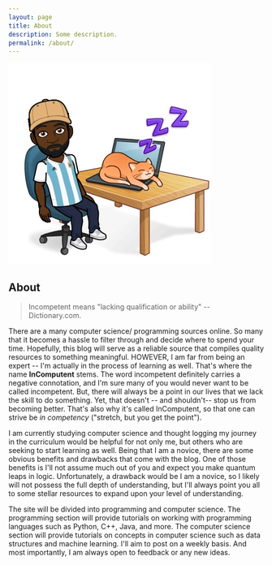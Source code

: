 ```yaml
---
layout: page
title: About
description: Some description.
permalink: /about/
---
```

<img itemprop="image" class="img-rounded" src="/assets/img/IMG_2047.JPG" alt="Your Name">

## About

> Incompetent means "lacking qualification or ability" -- Dictionary.com.

There are a many computer science/ programming sources online. So many that it becomes a hassle to filter through and decide where to spend your time. Hopefully, this blog will serve as a reliable source that compiles quality resources to something meaningful. HOWEVER, I am far from being an expert -- I'm actually in the process of learning as well. That's where the name **InComputent** stems. The word incompetent definitely carries a negative connotation, and I'm sure many of you would never want to be called incompetent. But, there will always be a point in our lives that we lack the skill to do something. Yet, that doesn't -- and shouldn't-- stop us from becoming better. That's also why it's called InComputent, so that one can strive be *in competency* ("stretch, but you get the point").

I am currently studying computer science and thought logging my journey in the curriculum would be helpful for not only me, but others who are seeking to start learning as well. Being that I am a novice, there are some obvious benefits and drawbacks that come with the blog. One of those benefits is I'll not assume much out of you and expect you make quantum leaps in logic. Unfortunately, a drawback would be I am a novice, so I likely will not possess the full depth of understanding, but I'll always point you all to some stellar resources to expand upon your level of understanding.

The site will be divided into programming and computer science. The programming section will provide tutorials on working with programming languages such as Python, C++, Java, and more. The computer science section will provide tutorials on concepts in computer science such as data structures and machine learning. I'll aim to post on a weekly basis. And most importantly, I am always open to feedback or any new ideas.
